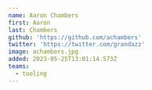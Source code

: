 ```yaml
---
name: Aaron Chambers
first: Aaron
last: Chambers
github: 'https://github.com/achambers'
twitter: 'https://twitter.com/grandazz'
image: achambers.jpg
added: 2023-05-25T13:01:14.573Z
teams:
  - tooling
---
```


